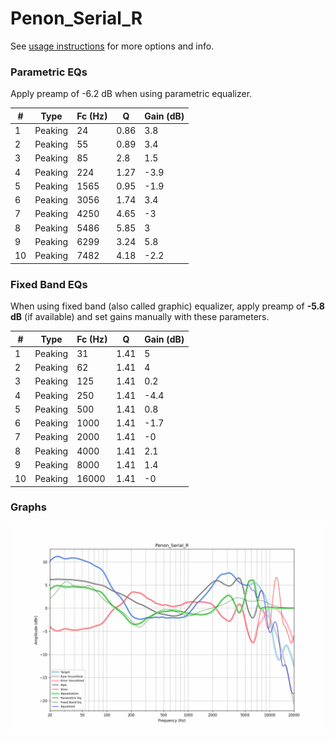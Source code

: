 # Penon_Serial_R
See [usage instructions](https://github.com/jaakkopasanen/AutoEq#usage) for more options and info.

### Parametric EQs
Apply preamp of -6.2 dB when using parametric equalizer.

|   # | Type    |   Fc (Hz) |    Q |   Gain (dB) |
|-----|---------|-----------|------|-------------|
|   1 | Peaking |        24 | 0.86 |         3.8 |
|   2 | Peaking |        55 | 0.89 |         3.4 |
|   3 | Peaking |        85 | 2.8  |         1.5 |
|   4 | Peaking |       224 | 1.27 |        -3.9 |
|   5 | Peaking |      1565 | 0.95 |        -1.9 |
|   6 | Peaking |      3056 | 1.74 |         3.4 |
|   7 | Peaking |      4250 | 4.65 |        -3   |
|   8 | Peaking |      5486 | 5.85 |         3   |
|   9 | Peaking |      6299 | 3.24 |         5.8 |
|  10 | Peaking |      7482 | 4.18 |        -2.2 |

### Fixed Band EQs
When using fixed band (also called graphic) equalizer, apply preamp of **-5.8 dB** (if available) and set gains manually with these parameters.

|   # | Type    |   Fc (Hz) |    Q |   Gain (dB) |
|-----|---------|-----------|------|-------------|
|   1 | Peaking |        31 | 1.41 |         5   |
|   2 | Peaking |        62 | 1.41 |         4   |
|   3 | Peaking |       125 | 1.41 |         0.2 |
|   4 | Peaking |       250 | 1.41 |        -4.4 |
|   5 | Peaking |       500 | 1.41 |         0.8 |
|   6 | Peaking |      1000 | 1.41 |        -1.7 |
|   7 | Peaking |      2000 | 1.41 |        -0   |
|   8 | Peaking |      4000 | 1.41 |         2.1 |
|   9 | Peaking |      8000 | 1.41 |         1.4 |
|  10 | Peaking |     16000 | 1.41 |        -0   |

### Graphs
![](./Penon_Serial_R.png)
